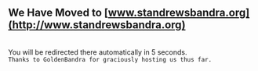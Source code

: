 ## We Have Moved to [www.standrewsbandra.org](http://www.standrewsbandra.org)

\
You will be redirected there automatically in 5 seconds.\
`Thanks to GoldenBandra for graciously hosting us thus far.`
